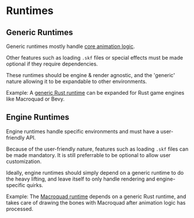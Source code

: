 # Runtimes

## Generic Runtimes

Generic runtimes mostly handle [core animation logic](./core_anim_logic.md).

Other features such as loading `.skf` files or special effects must be made
optional if they require dependencies.

These runtimes should be engine & render agnostic, and the 'generic' nature
allowing it to be expandable to other environments.

Example: A [generic Rust runtime](https://github.com/Retropaint/rusty_skelform)
can be expanded for Rust game engines like Macroquad or Bevy.

## Engine Runtimes

Engine runtimes handle specific environments and must have a user-friendly API.

Because of the user-friendly nature, features such as loading `.skf` files can
be made mandatory. It is still preferrable to be optional to allow user
customization.

Ideally, engine runtimes should simply depend on a generic runtime to do the
heavy lifting, and leave itself to only handle rendering and engine-specific
quirks.

Example: The
[Macroquad runtime](https://github.com/Retropaint/rusty_skelform_macroquad)
depends on a generic Rust runtime, and takes care of drawing the bones with
Macroquad after animation logic has processed.

